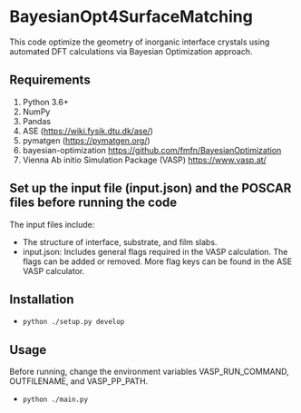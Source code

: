 # BayesianOpt4SurfaceMatching


This code optimize the geometry of inorganic interface crystals using automated DFT calculations via Bayesian Optimization approach.

## Requirements ##

1. Python 3.6+
2. NumPy
3. Pandas
4. ASE (https://wiki.fysik.dtu.dk/ase/)
5. pymatgen (https://pymatgen.org/)
6. bayesian-optimization https://github.com/fmfn/BayesianOptimization
7. Vienna Ab initio Simulation Package (VASP) https://www.vasp.at/

## Set up the input file (input.json) and the POSCAR files before running the code 

The input files include:
- The structure of interface, substrate, and film slabs.
- input.json: Includes general flags required in the VASP calculation.
The flags can be added or removed. More flag keys can be found in the ASE VASP calculator.

## Installation
* `python ./setup.py develop`

## Usage
Before running, change the environment variables VASP_RUN_COMMAND, OUTFILENAME, and VASP_PP_PATH.

* `python ./main.py`

